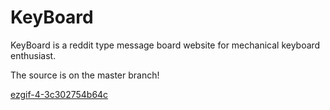 # KeyBoard
KeyBoard is a reddit type message board website for mechanical keyboard enthusiast. 

The source is on the master branch!



[ezgif-4-3c302754b64c](https://user-images.githubusercontent.com/56986548/147792904-afa46cb9-23ff-4c4a-b348-5db8ef9f35d0.gif)
